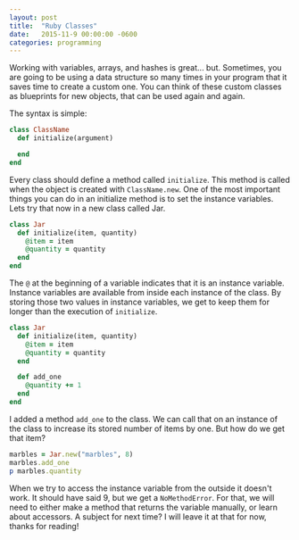 ```yaml
---
layout: post
title:  "Ruby Classes"
date:   2015-11-9 00:00:00 -0600
categories: programming
---
```


Working with variables, arrays, and hashes is great... but. Sometimes, you are going to be using a data structure so many times in your program that it saves time to create a custom one. You can think of these custom classes as blueprints for new objects, that can be used again and again.

The syntax is simple:

```ruby
class ClassName
  def initialize(argument)

  end
end
```

Every class should define a method called `initialize`. This method is called when the object is created with `ClassName.new`. One of the most important things you can do in an initialize method is to set the instance variables. Lets try that now in a new class called Jar.

```ruby
class Jar
  def initialize(item, quantity)
    @item = item
    @quantity = quantity
  end
end
```

The `@` at the beginning of a variable indicates that it is an instance variable. Instance variables are available from inside each instance of the class. By storing those two values in instance variables, we get to keep them for longer than the execution of `initialize`.

```ruby
class Jar
  def initialize(item, quantity)
    @item = item
    @quantity = quantity
  end

  def add_one
    @quantity += 1
  end
end
```

I added a method `add_one` to the class. We can call that on an instance of the class to increase its stored number of items by one. But how do we get that item?

```ruby
marbles = Jar.new("marbles", 8)
marbles.add_one
p marbles.quantity
```

When we try to access the instance variable from the outside it doesn't work. It should have said 9, but we get a `NoMethodError`. For that, we will need to either make a method that returns the variable manually, or learn about accessors. A subject for next time? I will leave it at that for now, thanks for reading!
